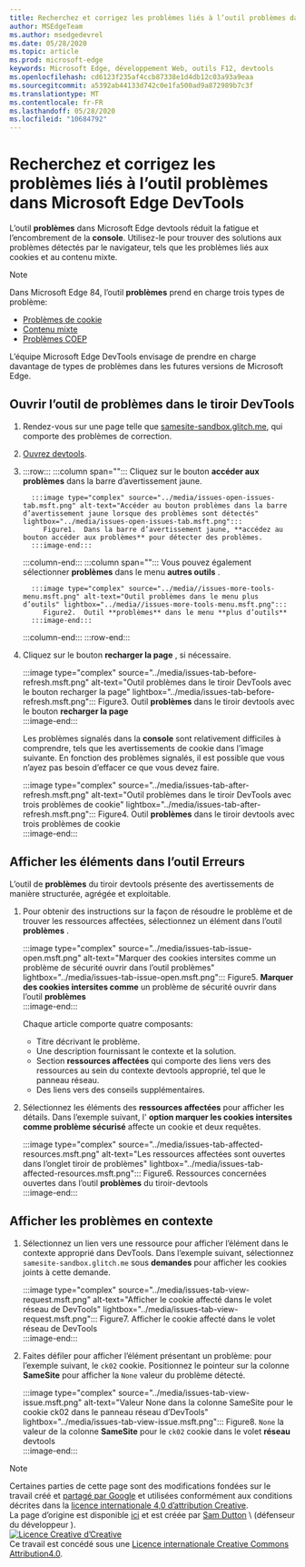 ```yaml
---
title: Recherchez et corrigez les problèmes liés à l’outil problèmes dans Microsoft Edge DevTools
author: MSEdgeTeam
ms.author: msedgedevrel
ms.date: 05/28/2020
ms.topic: article
ms.prod: microsoft-edge
keywords: Microsoft Edge, développement Web, outils F12, devtools
ms.openlocfilehash: cd6123f235af4ccb87338e1d4db12c03a93a9eaa
ms.sourcegitcommit: a5392ab44133d742c0e1fa500ad9a872989b7c3f
ms.translationtype: MT
ms.contentlocale: fr-FR
ms.lasthandoff: 05/28/2020
ms.locfileid: "10684792"
---
```

<!-- Copyright Sam Dutton 

   Licensed under the Apache License, Version 2.0 (the "License");
   you may not use this file except in compliance with the License.
   You may obtain a copy of the License at

       https://www.apache.org/licenses/LICENSE-2.0

   Unless required by applicable law or agreed to in writing, software
   distributed under the License is distributed on an "AS IS" BASIS,
   WITHOUT WARRANTIES OR CONDITIONS OF ANY KIND, either express or implied.
   See the License for the specific language governing permissions and
   limitations under the License.  -->  





# Recherchez et corrigez les problèmes liés à l’outil problèmes dans Microsoft Edge DevTools   



L’outil **problèmes** dans Microsoft Edge devtools réduit la fatigue et l’encombrement de la **console**.  Utilisez-le pour trouver des solutions aux problèmes détectés par le navigateur, tels que les problèmes liés aux cookies et au contenu mixte.  

> [!NOTE]
> Dans Microsoft Edge 84, l’outil **problèmes** prend en charge trois types de problème:  
> *   [Problèmes de cookie][MDNSameSiteCookies]  
> *   [Contenu mixte][MDNMixedContent]  
> *   [Problèmes COEP][W3CCOEPSpec]
> 
> L’équipe Microsoft Edge DevTools envisage de prendre en charge davantage de types de problèmes dans les futures versions de Microsoft Edge.  

## Ouvrir l’outil de problèmes dans le tiroir DevTools   

1.  Rendez-vous sur une page telle que [samesite-sandbox.glitch.me][GlitchSamesiteSandbox], qui comporte des problèmes de correction.  
1.  [Ouvrez devtools][DevtoolsOpen].  
1.  :::row:::
       :::column span="":::
          Cliquez sur le bouton **accéder aux problèmes** dans la barre d’avertissement jaune.  
          
          :::image type="complex" source="../media/issues-open-issues-tab.msft.png" alt-text="Accéder au bouton problèmes dans la barre d’avertissement jaune lorsque des problèmes sont détectés" lightbox="../media/issues-open-issues-tab.msft.png":::
             Figure1.  Dans la barre d’avertissement jaune, **accédez au bouton accéder aux problèmes** pour détecter des problèmes.  
          :::image-end:::  
       :::column-end:::
       :::column span="":::
          Vous pouvez également sélectionner **problèmes** dans le menu **autres outils** .  
          
          :::image type="complex" source="../media//issues-more-tools-menu.msft.png" alt-text="Outil problèmes dans le menu plus d’outils" lightbox="../media//issues-more-tools-menu.msft.png":::
             Figure2.  Outil **problèmes** dans le menu **plus d’outils**  
          :::image-end:::  
       :::column-end:::
    :::row-end:::
    
1.  Cliquez sur le bouton **recharger la page** , si nécessaire.  
    
    :::image type="complex" source="../media/issues-tab-before-refresh.msft.png" alt-text="Outil problèmes dans le tiroir DevTools avec le bouton recharger la page" lightbox="../media/issues-tab-before-refresh.msft.png":::
       Figure3.  Outil **problèmes** dans le tiroir devtools avec le bouton **recharger la page**  
    :::image-end:::  

    Les problèmes signalés dans la **console** sont relativement difficiles à comprendre, tels que les avertissements de cookie dans l’image suivante.  En fonction des problèmes signalés, il est possible que vous n’ayez pas besoin d’effacer ce que vous devez faire.  
    
    :::image type="complex" source="../media/issues-tab-after-refresh.msft.png" alt-text="Outil problèmes dans le tiroir DevTools avec trois problèmes de cookie" lightbox="../media/issues-tab-after-refresh.msft.png":::
       Figure4.  Outil **problèmes** dans le tiroir devtools avec trois problèmes de cookie  
    :::image-end:::  
    
## Afficher les éléments dans l’outil Erreurs   

L’outil de **problèmes** du tiroir devtools présente des avertissements de manière structurée, agrégée et exploitable.  

1.  Pour obtenir des instructions sur la façon de résoudre le problème et de trouver les ressources affectées, sélectionnez un élément dans l’outil **problèmes** .  
    
    :::image type="complex" source="../media/issues-tab-issue-open.msft.png" alt-text="Marquer des cookies intersites comme un problème de sécurité ouvrir dans l’outil problèmes" lightbox="../media/issues-tab-issue-open.msft.png":::
       Figure5.  **Marquer des cookies intersites comme** un problème de sécurité ouvrir dans l’outil **problèmes**  
    :::image-end:::  
    
    Chaque article comporte quatre composants:  
    
    *   Titre décrivant le problème.  
    *   Une description fournissant le contexte et la solution.  
    *   Section **ressources affectées** qui comporte des liens vers des ressources au sein du contexte devtools approprié, tel que le panneau réseau.  
    *   Des liens vers des conseils supplémentaires.  
    
1.  Sélectionnez les éléments des **ressources affectées** pour afficher les détails.  Dans l’exemple suivant, l' **option marquer les cookies intersites comme problème sécurisé** affecte un cookie et deux requêtes.  
    
    :::image type="complex" source="../media/issues-tab-affected-resources.msft.png" alt-text="Les ressources affectées sont ouvertes dans l’onglet tiroir de problèmes" lightbox="../media/issues-tab-affected-resources.msft.png":::
       Figure6.  Ressources concernées ouvertes dans l’outil **problèmes** du tiroir-devtools  
    :::image-end:::  
    
## Afficher les problèmes en contexte   

1.  Sélectionnez un lien vers une ressource pour afficher l’élément dans le contexte approprié dans DevTools.  Dans l’exemple suivant, sélectionnez `samesite-sandbox.glitch.me` sous **demandes** pour afficher les cookies joints à cette demande.  
    
    :::image type="complex" source="../media/issues-tab-view-request.msft.png" alt-text="Afficher le cookie affecté dans le volet réseau de DevTools" lightbox="../media/issues-tab-view-request.msft.png":::
       Figure7.  Afficher le cookie affecté dans le volet réseau de DevTools  
    :::image-end:::  

1.  Faites défiler pour afficher l’élément présentant un problème: pour l’exemple suivant, le `ck02` cookie.  Positionnez le pointeur sur la colonne **SameSite** pour afficher la `None` valeur du problème détecté.  
    
    :::image type="complex" source="../media/issues-tab-view-issue.msft.png" alt-text="Valeur None dans la colonne SameSite pour le cookie ck02 dans le panneau réseau d’DevTools" lightbox="../media/issues-tab-view-issue.msft.png":::
       Figure8.  `None` la valeur de la colonne **SameSite** pour le `ck02` cookie dans le volet **réseau** devtools  
    :::image-end:::  

<!--## Feedback  -->  



<!-- image links -->  

<!-- links -->  

[DevtoolsOpen]: /microsoft-edge/devtools-guide-chromium/open "Ouvrez Microsoft Edge DevTools | Documents Microsoft"  

[GlitchSamesiteSandbox]: https://samesite-sandbox.glitch.me "Tests de cookies SameSite | Problème"  

[MDNSameSiteCookies]: https://developer.mozilla.org/docs/Web/HTTP/Headers/Set-Cookie/SameSite "Cookies SameSite | MDN"  
[MDNMixedContent]: https://developer.mozilla.org/docs/Web/Security/Mixed_content "Contenu mixte | MDN"  

[W3CCOEPSpec]: https://wicg.github.io/cross-origin-embedder-policy "Stratégie d’intégration d’une origination Groupe de communauté d’incubateur Web"  

> [!NOTE]
> Certaines parties de cette page sont des modifications fondées sur le travail créé et [partagé par Google][GoogleSitePolicies] et utilisées conformément aux conditions décrites dans la [licence internationale 4,0 d’attribution Creative][CCA4IL].  
> La page d’origine est disponible [ici](https://developers.google.com/web/tools/chrome-devtools/issues/index) et est créée par [Sam Dutton][SamDutton] \ (défenseur du développeur \).  
[![Licence Creative d’Creative][CCby4Image]][CCA4IL]  
Ce travail est concédé sous une [Licence internationale Creative Commons Attribution4.0][CCA4IL].  

[CCA4IL]: https://creativecommons.org/licenses/by/4.0  
[CCby4Image]: https://i.creativecommons.org/l/by/4.0/88x31.png  
[GoogleSitePolicies]: https://developers.google.com/terms/site-policies  
[KayceBasques]: https://developers.google.com/web/resources/contributors/kaycebasques  
[SamDutton]: https://developers.google.com/web/resources/contributors/samdutton  
